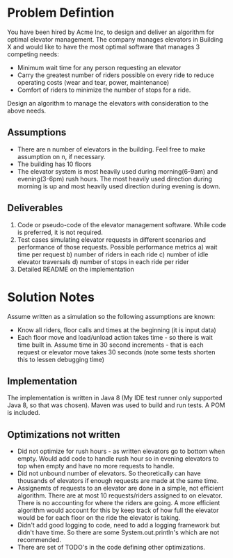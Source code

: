 # Problem Defintion
You have been hired by Acme Inc, to design and deliver an algorithm for optimal elevator management.  The company manages elevators in Building X and would like to have the most optimal software that manages 3 competing needs:
* Minimum wait time for any person requesting an elevator
* Carry the greatest number of riders possible on every ride to reduce operating costs (wear and tear, power, maintenance)
* Comfort of riders to minimize the number of stops for a ride.

Design an algorithm to manage the elevators with consideration to the above needs.

## Assumptions
* There are n number of elevators in the building.  Feel free to make assumption on n, if necessary.
* The building has 10 floors
* The elevator system is most heavily used during morning(6-9am) and evening(3-6pm) rush hours.  The most heavily used direction during morning is up and most heavily used direction during evening is down.

## Deliverables
1. Code or pseudo-code of the elevator management software.  While code is preferred, it is not required.  
2. Test cases simulating elevator requests in different scenarios and performance of those requests.  Possible performance metrics a) wait time per request b) number of riders in each ride c) number of idle elevator traversals d) number of stops in each ride per rider
3. Detailed README on the implementation

# Solution Notes
Assume written as a simulation so the following assumptions are known:
* Know all riders, floor calls and times at the beginning (it is input data)
* Each floor move and load/unload action takes time - so there is wait time built in.  Assume time in 30 second increments - that is each request or elevator move takes 30 seconds (note some tests shorten this to lessen debugging time)

## Implementation 
The implementation is written in Java 8 (My IDE test runner only supported Java 8, so that was chosen).  Maven was used to build and run tests.  A POM is included.



## Optimizations not written
* Did not optimize for rush hours - as written elevators go to bottom when empty.  Would add code to handle rush hour so in evening elevators to top when empty and have no more requests to handle.
* Did not unbound number of elevators.  So theoretically can have thousands of elevators if enough requests are made at the same time.
* Assignemts of requests to an elevator are done in a simple, not efficient algorithm.  There are at most 10 requests/riders assigned to on elevator.  There is no accounting for where the riders are going.  A more efficient algorithm would account for this by keep track of how full the elevator would be for each floor on the ride the elevator is taking.
* Didn't add good logging to code, need to add a logging framework but didn't have time.  So there are some System.out.println's which are not recommended.
* There are set of TODO's in the code defining other optimizations.